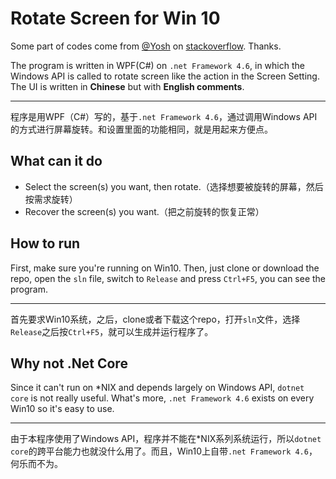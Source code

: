 # Rotate Screen for Win 10

Some part of codes come from [@Yosh](https://stackoverflow.com/users/6764710/yosh) on [stackoverflow](https://stackoverflow.com/questions/39288135/rotating-the-display-programmatically). Thanks.

The program is written in WPF(C#) on `.net Framework 4.6`, in which the Windows API is called to rotate screen like the action in the Screen Setting. The UI is written in **Chinese** but with **English comments**.

---

程序是用WPF（C#）写的，基于`.net Framework 4.6`，通过调用Windows API的方式进行屏幕旋转。和设置里面的功能相同，就是用起来方便点。

## What can it do

- Select the screen(s) you want, then rotate.（选择想要被旋转的屏幕，然后按需求旋转）
- Recover the screen(s) you want.（把之前旋转的恢复正常）

## How to run

First, make sure you're running on Win10. Then, just clone or download the repo, open the `sln` file, switch to `Release` and press `Ctrl+F5`, you can see the program.

---
首先要求Win10系统，之后，clone或者下载这个repo，打开`sln`文件，选择`Release`之后按`Ctrl+F5`，就可以生成并运行程序了。

## Why not .Net Core

Since it can't run on *NIX and depends largely on Windows API, `dotnet core` is not really useful. What's more, `.net Framework 4.6` exists on every Win10 so it's easy to use.

---
由于本程序使用了Windows API，程序并不能在*NIX系列系统运行，所以`dotnet core`的跨平台能力也就没什么用了。而且，Win10上自带`.net Framework 4.6`，何乐而不为。
